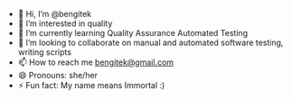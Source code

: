 - 👋 Hi, I’m @bengitek
- 👀 I’m interested in quality
- 🌱 I’m currently learning Quality Assurance Automated Testing
- 💞️ I’m looking to collaborate on manual and automated software testing, writing scripts
- 📫 How to reach me bengitek@gmail.com
- 😄 Pronouns: she/her
- ⚡ Fun fact: My name means Immortal :) 

<!---
bengitek/bengitek is a ✨ special ✨ repository because its `README.md` (this file) appears on your GitHub profile.
You can click the Preview link to take a look at your changes.
--->
